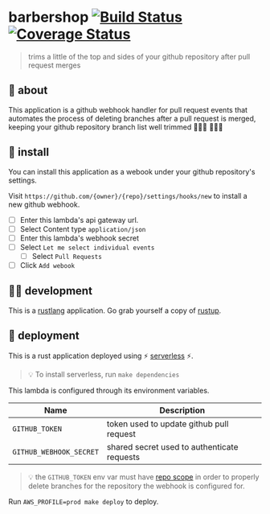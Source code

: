 # barbershop [![Build Status](https://travis-ci.org/meetup/barbershop.svg?branch=master)](https://travis-ci.org/meetup/barbershop) [![Coverage Status](https://coveralls.io/repos/github/meetup/barbershop/badge.svg?branch=master)](https://coveralls.io/github/meetup/barbershop?branch=master)

> trims a little of the top and sides of your github repository after pull request merges

## 🤔 about

This application is a github webhook handler for pull request events that automates the process of
deleting branches after a pull request is merged, keeping your github repository branch list
well trimmed 💇🏽‍♀️ 💇🏿‍♂️

## 🔌 install

You can install this application as a webook under your github repository's settings.

Visit `https://github.com/{owner}/{repo}/settings/hooks/new` to install a new
github webhook.

- [ ] Enter this lambda's api gateway url.
- [ ] Select Content type `application/json`
- [ ] Enter this lambda's webhook secret
- [ ] Select `Let me select individual events`
  - [ ] Select `Pull Requests`
- [ ] Click `Add webook`

## 👩‍🏭 development

This is a [rustlang](https://www.rust-lang.org/en-US/) application.
Go grab yourself a copy of [rustup](https://rustup.rs/).

## 🚀 deployment

This is a rust application deployed using ⚡ [serverless](https://serverless.com/) ⚡.

> 💡 To install serverless, run `make dependencies`

This lambda is configured through its environment variables.

| Name                    | Description                                       |
|-------------------------|---------------------------------------------------|
| `GITHUB_TOKEN`          | token used to update github pull request          |
| `GITHUB_WEBHOOK_SECRET` | shared secret used to authenticate requests       |

> 💡 the `GITHUB_TOKEN` env var must have [repo scope](https://developer.github.com/apps/building-oauth-apps/understanding-scopes-for-oauth-apps/#available-scopes) in order to properly delete branches for the repository the webhook is configured
for.

Run `AWS_PROFILE=prod make deploy` to deploy.